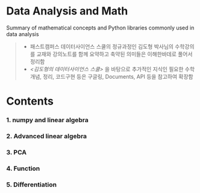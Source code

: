 # Data Analysis and Math
 Summary of mathematical concepts and Python libraries commonly used in data analysis
 >- 패스트캠퍼스 데이터사이언스 스쿨의 정규과정인 김도형 박사님의 수학강의를 교재와 강의노트를 함께 요약하고 축약된 의미들은 이해한바데로 풀어서 정리함
 >- *<김도형의 데이터사이언스 스쿨>* 을 바탕으로 추가적인 지식인 필요한 수학개념, 정리, 코드구현 등은 구글링, Documents, API 등을 참고하여 확장함
 
# Contents
### 1. numpy and linear algebra
### 2. Advanced linear algebra
### 3. PCA
### 4. Function
### 5. Differentiation

